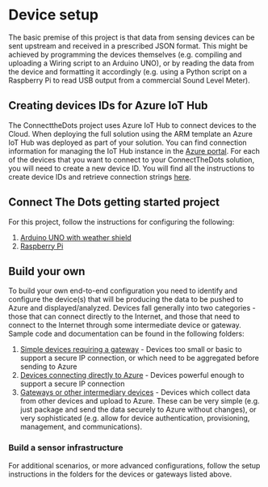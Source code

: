 # Device setup  #
The basic premise of this project is that data from sensing devices can be sent upstream and received in a prescribed JSON format. This might be achieved by programming the devices themselves (e.g. compiling and uploading a Wiring script to an Arduino UNO), or by reading the data from the device and formatting it accordingly (e.g. using a Python script on a Raspberry Pi to read USB output from a commercial Sound Level Meter). 

## Creating devices IDs for Azure IoT Hub ##
The ConnecttheDots project uses Azure IoT Hub to connect devices to the Cloud.
When deploying the full solution using the ARM template an Azure IoT Hub was deployed as part of your solution. You can find connection information for managing the IoT Hub instance in the [Azure portal](http://portal.azure.com).
For each of the devices that you want to connect to your ConnectTheDots solution, you will need to create a new device ID.
You will find all the instructions to create device IDs and retrieve connection strings [here](https://github.com/Azure/azure-iot-sdks/blob/master/doc/manage_iot_hub.md).

## Connect The Dots getting started project ##
For this project, follow the instructions for configuring the following:

1. [Arduino UNO with weather shield](GatewayConnectedDevices/Arduino%20UNO/Weather/WeatherShieldJson/Arduino-and-Weather-Shield-setup.md) 
2. [Raspberry Pi](Gateways/GatewayService/RaspberryPi-Gateway-setup.md) 

## Build your own 

To build your own end-to-end configuration you need to identify and configure the device(s) that will be producing the data to be pushed to Azure and displayed/analyzed. Devices fall generally into two categories - those that can connect directly to the Internet, and those that need to connect to the Internet through some intermediate device or gateway. Sample code and documentation can be found in the following folders:

1. [Simple devices requiring a gateway](GatewayConnectedDevices/) - Devices too small or basic to support a secure IP connection, or which need to be aggregated before sending to Azure
2. [Devices connecting directly to Azure](DirectlyConnectedDevices/) - Devices powerful enough to support a secure IP connection
3. [Gateways or other intermediary devices](Gateways/) - Devices which collect data from other devices and upload to Azure. These can be very simple (e.g. just package and send the data securely to Azure without changes), or very sophisticated (e.g. allow for device authentication, provisioning, management, and communications). 


### Build a sensor infrastructure ###
For additional scenarios, or more advanced configurations, follow the setup instructions in the folders for the devices or gateways listed above.